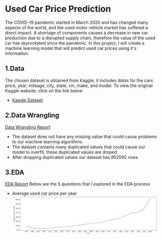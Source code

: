 # Used Car Price Prediction
The COVID-19 pandemic started in March 2020 and has changed many aspects of the world, and the used motor vehicle market has suffered a direct impact. A shortage of components causes a decrease in new car production due to a disrupted supply chain, therefore the value of the used car has skyrocketed since the pandemic. In this project, I will create a machine learning model that will predict used car prices using it's information.
## 1.Data
The chosen dataset is obtained from Kaggle, it includes datas for the cars price, year, mileage, city, state, vin, make, and model. To view the original Kaggle website, click on the link below
- [Kaggle Dataset](https://www.kaggle.com/datasets/harikrishnareddyb/used-car-price-predictions?select=true_car_listings.csv)
## 2.Data Wrangling
[Data Wrangling Report](https://github.com/MarquinhosWang/SBDS/blob/565d778b993679510681dd0977bae1d50eb3360b/Capstone%202/Cap2_data_wrangling.ipynb)
- The dataset does not have any missing value that could cause problems to our machine learning algorithms 
- The dataset contains many duplicated values that could cause our model to overfit, these duplicated values are droped
- After dropping duplicated values our dataset has 852092 rows.
## 3.EDA
[EDA Report](https://github.com/MarquinhosWang/SBDS/blob/10b25d9b17be079757f7180928436aac31be9716/Capstone%202/Cap2_EDA.ipynb)
Below are the 5 questions that I explored in the EDA process
- Average used car price per year
![](./files/1.png)